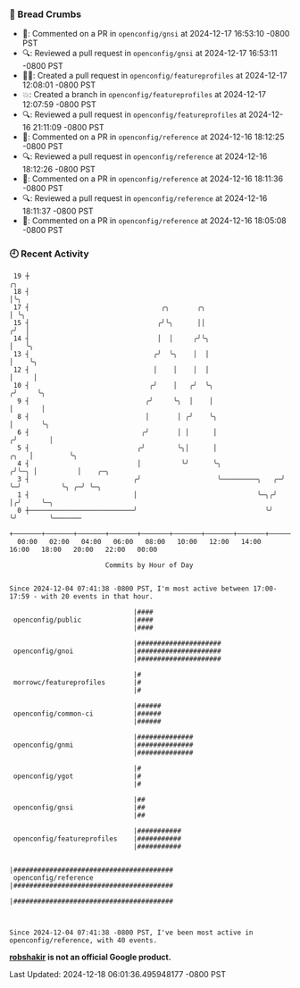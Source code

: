 ### 🍞 Bread Crumbs

 * 💬: Commented on a PR in  `openconfig/gnsi` at 2024-12-17 16:53:10 -0800 PST
 * 🔍: Reviewed a pull request in  `openconfig/gnsi` at 2024-12-17 16:53:11 -0800 PST
 * ✍🏼: Created a pull request in `openconfig/featureprofiles` at 2024-12-17 12:08:01 -0800 PST
 * 💥: Created a branch in `openconfig/featureprofiles` at 2024-12-17 12:07:59 -0800 PST
 * 🔍: Reviewed a pull request in  `openconfig/featureprofiles` at 2024-12-16 21:11:09 -0800 PST
 * 💬: Commented on a PR in  `openconfig/reference` at 2024-12-16 18:12:25 -0800 PST
 * 🔍: Reviewed a pull request in  `openconfig/reference` at 2024-12-16 18:12:26 -0800 PST
 * 💬: Commented on a PR in  `openconfig/reference` at 2024-12-16 18:11:36 -0800 PST
 * 🔍: Reviewed a pull request in  `openconfig/reference` at 2024-12-16 18:11:37 -0800 PST
 * 💬: Commented on a PR in  `openconfig/reference` at 2024-12-16 18:05:08 -0800 PST

### 🕘 Recent Activity
```
 19 ┼                                                                        ╭╮
 18 ┤                                                                        │╰╮
 17 ┤                                 ╭╮       ╭╮                            │ ╰╮
 15 ┤                                ╭╯╰╮      ││                           ╭╯  │
 14 ┤                                │  │     ╭╯╰╮                          │   ╰╮
 13 ┤                               ╭╯  ╰╮    │  │                          │    ╰╮
 12 ┤                               │    │    │  │                          │     │
 10 ┤                              ╭╯    │   ╭╯  ╰╮                        ╭╯     ╰╮
  9 ┤                             ╭╯     ╰╮  │    │                        │       │
  8 ┤                             │       │ ╭╯    ╰╮                       │       ╰╮
  6 ┤                            ╭╯       │ │      │                      ╭╯        │
  5 ┤                           ╭╯        ╰╮│      │                 ╭╮   │         ╰╮
  4 ┤                           │          ╰╯      ╰╮               ╭╯╰─╮ │          │    ╭─╮
  3 ┤                          ╭╯                   ╰─────────╮   ╭─╯   ╰─╯          ╰╮ ╭─╯ ╰─╮
  1 ┤                          │                              ╰─╮╭╯                   │╭╯     ╰─╮
  0 ┼──────────────────────────╯                                ╰╯                    ╰╯        ╰───────
    +───────+───────+───────+───────+───────+───────+───────+───────+───────+───────+───────+───────+────
  00:00   02:00   04:00   06:00   08:00   10:00   12:00   14:00   16:00   18:00   20:00   22:00   00:00   

						Commits by Hour of Day


Since 2024-12-04 07:41:38 -0800 PST, I'm most active between 17:00-17:59 - with 20 events in that hour.

```



```
                               |####
 openconfig/public             |####
                               |####

                               |#####################
 openconfig/gnoi               |#####################
                               |#####################

                               |#
 morrowc/featureprofiles       |#
                               |#

                               |######
 openconfig/common-ci          |######
                               |######

                               |##############
 openconfig/gnmi               |##############
                               |##############

                               |#
 openconfig/ygot               |#
                               |#

                               |##
 openconfig/gnsi               |##
                               |##

                               |###########
 openconfig/featureprofiles    |###########
                               |###########

                               |########################################
 openconfig/reference          |########################################
                               |########################################



Since 2024-12-04 07:41:38 -0800 PST, I've been most active in openconfig/reference, with 40 events.

```
**[robshakir](mailto:robjs@google.com) is not an official Google product.**  


Last Updated: 2024-12-18 06:01:36.495948177 -0800 PST
